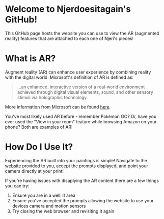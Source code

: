 # Welcome to Njerdoesitagain's GitHub!

This GitHub page hosts the website you can use to view the AR (augmented reality) features that are attached to each one of Njeri's pieces!

# What is AR?

Augment reality (AR) can enhance user experience by combining reality with the digital world. Microsoft's definition of AR is defined as: 
>...an enhanced, interactive version of a real-world environment achieved through digital visual elements, sound, and other sensory stimuli via holographic technology. 

More information from Microsoft can be found [here](https://dynamics.microsoft.com/en-ca/mixed-reality/guides/what-is-augmented-reality-ar/).

You've most likely used AR before - remember Pokémon GO? Or, have you ever used the "View in your room" feature while browsing Amazon on your phone? Both are examples of AR!

# How Do I Use It?

Experiencing the AR built into your paintings is simple! Navigate to the [website](https://shmood00.github.io/njerdoesitagain/) provided to you, accept the prompts displayed, and point your camera directly at your print!

If you're having issues with disaplying the AR content there are a few things you can try:
1. Ensure you are in a well lit area
2. Ensure you've accepted the prompts allowing the website to use your devices camera and motion sensors
3. Try closing the web browser and revisiting it again
